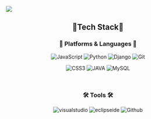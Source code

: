 <img src="https://capsule-render.vercel.app/api?type=waving&color=FFD159&height=200&section=header&text=JooYeong_Github!&fontSize=70" />
<br/>

<h2 align="center">📖Tech Stack📖</h2>
<h3 align="center">🎇 Platforms & Languages 🎇</h3>
<p align="center">
  <img alt="JavaScript" src ="https://img.shields.io/badge/JavaScript-F7DF1E.svg?&style=for-the-badge&logo=JavaScript&logoColor=white"/>
  <img alt="Python" src ="https://img.shields.io/badge/Python-3776AB.svg?&style=for-the-badge&logo=Python&logoColor=white"/>
  <img alt="Django" src ="https://img.shields.io/badge/Django-092E20.svg?&style=for-the-badge&logo=Django&logoColor=white"/>
  <img alt="Git" src ="https://img.shields.io/badge/Git-F05032.svg?&style=for-the-badge&logo=Git&logoColor=white"/>
  
  
</p>

<p align="center">
  <img alt="CSS3" src ="https://img.shields.io/badge/CSS3-1572B6.svg?&style=for-the-badge&logo=CSS3&logoColor=white"/>
  <img alt="JAVA" src ="https://img.shields.io/badge/JAVA-DD3A0A.svg?&style=for-the-badge&logo=JAVA&logoColor=white"/>
  <img alt="MySQL" src ="https://img.shields.io/badge/MySQL-4479A1.svg?&style=for-the-badge&logo=MySQL&logoColor=white"/>
</p>
<br/>
<h3 align="center">🛠 Tools 🛠</h3>

<p align="center">
  
  <img alt="visualstudio" src ="https://img.shields.io/badge/visualstudio-007ACC.svg?&style=for-the-badge&logo=visualstudio&logoColor=white"/>
  <img alt="eclipseide" src ="https://img.shields.io/badge/eclipseide-2C2255.svg?&style=for-the-badge&logo=eclipseide&logoColor=white"/>
  
  <img alt="Github" src ="https://img.shields.io/badge/Github-181717.svg?&style=for-the-badge&logo=Github&logoColor=white"/>
</p>
